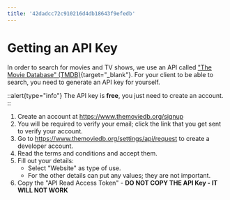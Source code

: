 ```yaml
---
title: '42dadcc72c910216d4db18643f9efedb'
---
```


# Getting an API Key

In order to search for movies and TV shows, we use an API called ["The Movie Database" (TMDB)](https://www.themoviedb.org/){target="\_blank"}. For your client to be able to search, you need to generate an API key for yourself.

::alert{type="info"}
The API key is **free**, you just need to create an account.
::

1. Create an account at https://www.themoviedb.org/signup
1. You will be required to verify your email; click the link that you get sent to verify your account.
1. Go to https://www.themoviedb.org/settings/api/request to create a developer account.
1. Read the terms and conditions and accept them.
1. Fill out your details:
   - Select "Website" as type of use.
   - For the other details can put any values; they are not important.
1. Copy the "API Read Access Token" - **DO NOT COPY THE API Key - IT WILL NOT WORK**
